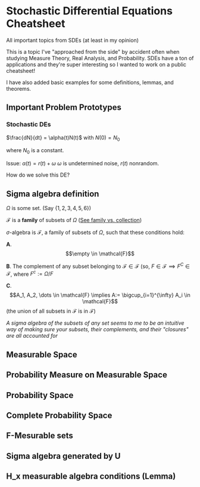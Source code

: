 # Stochastic Differential Equations Cheatsheet

All important topics from SDEs (at least in my opinion)

This is a topic I've "approached from the side" by accident often when studying Measure Theory, Real Analysis, and Probability. SDEs have a ton of applications and they're super interesting so I wanted to work on a public cheatsheet!

I have also added basic examples for some definitions, lemmas, and theorems. 

## Important Problem Prototypes 

### Stochastic DEs

$\frac{dN}{dt} = \alpha(t)N(t)$ with $N(0) = N_0$

where $N_0$ is a constant.

Issue: $\alpha(t) = r(t) + \omega$
$\omega$ is undetermined noise, $r(t)$ nonrandom. 

How do we solve this DE?

## Sigma algebra definition

$\Omega$ is some set. (Say $\{1,2,3,4,5,6\}$)

$\mathcal{F}$ is a **family** of subsets of $\Omega$ ([See family vs. collection](https://www.samuel-drapeau.info/math/2015/10/04/family-vs-collection/#:~:text=Typical%20examples%20of%20families%20are,ten%20times%20the%20number%201.))

$\sigma$-algebra is $\mathcal{F}$, a family of subsets of $\Omega$, such that these conditions hold:

**A**. $$\empty \in \mathcal{F}$$

**B**. The complement of any subset belonging to $\mathcal{F} \in \mathcal{F}$ (so, $F \in \mathcal{F} \implies F^C \in \mathcal{F}$, where $F^c := \Omega / F$

**C**. $$A_1, A_2, \dots \in \mathcal{F} \implies A:= \bigcup_{i=1}^{\infty} A_i \in \mathcal{F}$$ (the union of all subsets in $\mathcal{F}$ is in $\mathcal{F}$)

*A sigma algebra of the subsets of any set seems to me to be an intuitive way of making sure your subsets, their complements, and their "closures" are all accounted for*

## Measurable Space 

## Probability Measure on Measurable Space 

## Probability Space 

## Complete Probability Space

## F-Mesurable sets 

## Sigma algebra generated by U 

## H_x measurable algebra conditions (Lemma)

